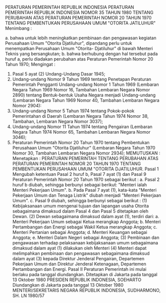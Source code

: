  PERATURAN PEMERINTAH REPUBLIK INDONESIA PERATURAN PEMERINTAH REPUBLIK INDONESIA NOMOR 35 TAHUN 1980 TENTANG PERUBAHAN ATAS PERATURAN PEMERINTAH NOMOR 20 TAHUN 1970 TENTANG PEMBENTUKAN PERUSAHAAN UMUM "OTORITA JATILUHUR"
Menimbang :

a. bahwa untuk lebih meningkatkan pembinaan dan pengawasan kegiatan Perusahaan Umum "Otorita Djatiluhur", dipandang perlu untuk menempatkan Perusahaan Umum "Otorita- Djatiluhur" di bawah Menteri Teknis yang bersangkutan;
b. bahwa berhubung dengan hal tersebut pada huruf a, perlu diadakan perubahan atas Peraturan Pemerintah Nomor 20 Tahun 1970;
Mengingat :

1. Pasal 5 ayat (2) Undang-Undang Dasar 1945;
2. Undang-undang Nomor 9 Tahun 1969 tentang Penetapan Peraturan Pemerintah Pengganti Undang-undang Nomor 1 Tahun 1969 (Lembaran Negara Tahun 1969 Nomor 16, Tambahan Lembaran Negara Nomor 2890) tentang Bentuk-bentuk Usaha Negara menjadi Undang-undang (Lembaran Negara Tahun 1969 Nomor 40, Tambahan Lembaran Negara Nomor 2904):
3. Undang-undang Nomor 5 Tahun 1974 tentang Pokok-pokok Pemerintahan di Daerah (Lembaran Negara Tahun 1974 Nomor 38, Tambahan, Lembaran Negara Nomor 3037);
4. Undang-undang Nomor 11 Tahun 1974 tentang Pengairan (Lembaran Negara Tahun 1974 Nomor 65, Tambahan Lembaran Negara Nomor 3046);
5. Peraturan Pemerintah Nomor 20 Tahun 1970 tentang Pembentukan Perusahaan Umum "Otorita Djatiluhur" (Lembaran Negara Tahun 1970 Nomor 30, Tambahan Lembaran Negara Nomor 2934);
MEMUTUSKAN :
 Menetapkan : PERATURAN PEMERINTAH TENTANG PERUBAHAN ATAS PERATURAN PEMERINTAH NOMOR 20 TAHUN 1970 TENTANG PEMBENTUKAN PERUSAHAAN UMUM "OTORITA DJATILUHUR.
Pasal 1
Mengubah ketentuan Pasal 2 huruf b, Pasal 7 ayat (1) dan Pasal 9 Peraturan Pemerintah Nomor 20 Tahun 1970 sebagai berikut :
a. Pasal 2 huruf b diubah, sehingga berbunyi sebagai berikut: "Menteri ialah Menteri Pekerjaan Umum".
b. Pada Pasal 7 ayat (1), kata-kata "Menteri Pekerjaan Umum dan Tenaga Listrik" diubah menjadi "Menteri Pekerjaan Umum".
c. Pasal 9 diubah, sehingga berbunyi sebagai berikut :
(1) Kebijaksanaan umum mengenai tujuan dan lapangan usaha Otorita sebagaimana dimaksud dalam Pasal 4 dan Pasal 5 ditetapkan oleh Dewan.
(2) Dewan sebagaimana dimaksud dalam ayat (1), terdiri dari:
a. Menteri Pekerjaan Umum sebagai Ketua merangkap Anggota;
b. Menteri Pertambangan dan Energi sebagai Wakil Ketua merangkap Anggota;
c. Menteri Pertanian sebagai Anggota;
d. Menteri Keuangan sebagai Anggota;
e. Menteri Dalam Negeri sebagai Anggota;
(3) Pembinaan dan pengawasan terhadap pelaksanaan kebijaksanaan umum sebagaimana dimaksud dalam ayat (1) dilakukan oleh Menteri (4) Menteri dapat melimpahkan pembinaan dan pengawasan sebagaimana dimaksud dalam ayat (3) kepada Direktur Jenderal Pengairan, Departemen Pekerjaan Umum dan Direktur Jenderal Ketenagaan, Departemen Pertambangan dan Energi.
Pasal II
Peraturan Pemerintah ini mulai berlaku pada tanggal diundangkan. Ditetapkan di Jakarta pada tanggal 13 Oktober 1980 PRESIDEN REPUBLIK INDONESIA, SOEHARTO Diundangkan di Jakarta pada tanggal 13 Oktober 1980 MENTERI/SEKRETARIS NEGARA REPUBLIK INDONESIA, SUDHARMONO, SH. LN 1980/57